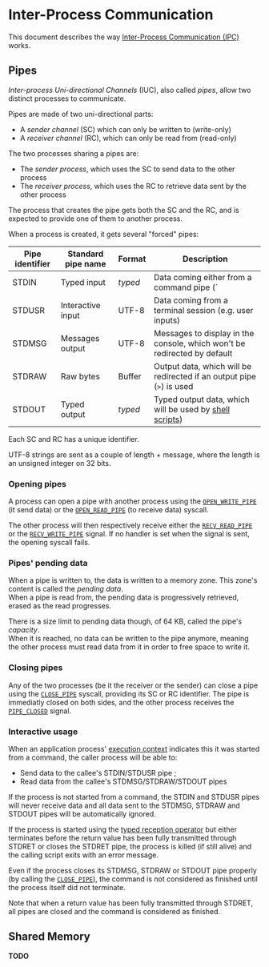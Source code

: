 # Inter-Process Communication

This document describes the way [Inter-Process Communication (IPC)](../technical/ipc.md) works.

## Pipes

_Inter-process Uni-directional Channels_ (IUC), also called _pipes_, allow two distinct processes to communicate.

Pipes are made of two uni-directional parts:

- A _sender channel_ (SC) which can only be written to (write-only)
- A _receiver channel_ (RC), which can only be read from (read-only)

The two processes sharing a pipes are:

- The _sender process_, which uses the SC to send data to the other process
- The _receiver process_, which uses the RC to retrieve data sent by the other process

The process that creates the pipe gets both the SC and the RC, and is expected to provide one of them to another process.

When a process is created, it gets several "forced" pipes:

| Pipe identifier | Standard pipe name | Format  | Description                                                                                                |
| --------------- | ------------------ | ------- | ---------------------------------------------------------------------------------------------------------- |
| STDIN           | Typed input        | _typed_ | Data coming either from a command pipe (`|`) or, if the input format is `buffer`, from an input pipe (`<`) |
| STDUSR          | Interactive input  | UTF-8   | Data coming from a terminal session (e.g. user inputs)                                                     |
| STDMSG          | Messages output    | UTF-8   | Messages to display in the console, which won't be redirected by default                                   |
| STDRAW          | Raw bytes          | Buffer  | Output data, which will be redirected if an output pipe (`>`) is used                                      |
| STDOUT          | Typed output       | _typed_ | Typed output data, which will be used by [shell scripts](shell-scripting.md))                              |

Each SC and RC has a unique identifier.

UTF-8 strings are sent as a couple of length + message, where the length is an unsigned integer on 32 bits.

### Opening pipes

A process can open a pipe with another process using the [`OPEN_WRITE_PIPE`](syscalls.md#0x40-open_write_pipe) (it send data) or the [`OPEN_READ_PIPE`](syscalls.md#0x41-open_read_pipe) (to receive data) syscall.

The other process will then respectively receive either the [`RECV_READ_PIPE`](signals.md#0x40-recv_read_pipe) or the [`RECV_WRITE_PIPE`](signals.md#0x41-recv_write_pipe) signal. If no handler is set when the signal is sent, the opening syscall fails.

### Pipes' pending data

When a pipe is written to, the data is written to a memory zone. This zone's content is called the _pending data_.  
When a pipe is read from, the pending data is progressively retrieved, erased as the read progresses.

There is a size limit to pending data though, of 64 KB, called the pipe's _capacity_.  
When it is reached, no data can be written to the pipe anymore, meaning the other process must read data from it in order to free space to write it.

### Closing pipes

Any of the two processes (be it the receiver or the sender) can close a pipe using the [`CLOSE_PIPE`](syscalls.md#0x46-close_pipe) syscall, providing its SC or RC identifier. The pipe is immediatly closed on both sides, and the other process receives the [`PIPE_CLOSED`](signals.md#0x42-pipe_closed) signal.

### Interactive usage

When an application process' [execution context](applications/context.md#execution-context) indicates this it was started from a command, the caller process will be able to:

- Send data to the callee's STDIN/STDUSR pipe ;
- Read data from the callee's STDMSG/STDRAW/STDOUT pipes

If the process is not started from a command, the STDIN and STDUSR pipes will never receive data and all data sent to the STDMSG, STDRAW and STDOUT pipes will be automatically ignored.

If the process is started using the [typed reception operator](shell-scripting.md#reading-a-commands-output) but either terminates before the return value has been fully transmitted through STDRET or closes the STDRET pipe, the process is killed (if still alive) and the calling script exits with an error message.

Even if the process closes its STDMSG, STDRAW or STDOUT pipe properly (by calling the [`CLOSE_PIPE`](syscalls.md#0x46-close_pipe)), the command is not considered as finished until the process itself did not terminate.

Note that when a return value has been fully transmitted through STDRET, all pipes are closed and the command is considered as finished.

## Shared Memory

**TODO**
